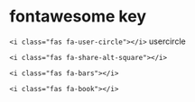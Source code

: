 # fontawesome key

`<i class="fas fa-user-circle"></i>` usercircle

`<i class="fas fa-share-alt-square"></i>`

`<i class="fas fa-bars"></i>`

`<i class="fas fa-book"></i>`
